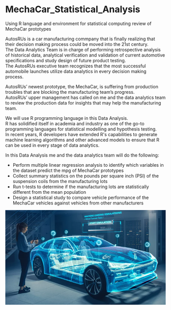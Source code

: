 # MechaCar_Statistical_Analysis

Using R language and environment for statistical computing review of MechaCar prototypes

AutosRUs is a car manufacturing commpany that is finally realizing that their decision making process could be moved into the 21st century.<br> The Data Analytics Team is in charge of performing retrospective analysis of historical data, analytical verification and validation of current automotive specifications and study design of future product testing.<br> The AutosRUs executive team recognizes that the most successful automobile launches utilize data analytics in every decision making process.<br>

AutosRUs’ newest prototype, the MechaCar, is suffering from production troubles that are blocking the manufacturing team’s progress.<br> AutosRUs’ upper management has called on me and the data analytics team to review the production data for insights that may help the manufacturing team.

We will use R programming language in this Data Analysis.<br> R has solidified itself in academia and industry as one of the go-to programming languages for statistical modelling and hypothesis testing.<br> In recent years, R developers have extended R's capabilities to generate machine learning algorithms and other advanced models to ensure that R can be used in every stage of data analytics.<br>

In this Data Analysis me and the data analytics team will do the following:
* Perform multiple linear regression analysis to identify which variables in the dataset predict the mpg of MechaCar prototypes
* Collect summary statistics on the pounds per square inch (PSI) of the suspension coils from the manufacturing lots
* Run t-tests to determine if the manufacturing lots are statistically different from the mean population
* Design a statistical study to compare vehicle performance of the MechaCar vehicles against vehicles from other manufacturers

![This is an image](https://github.com/MilosPopov007/MechaCar_Statistical_Analysis/blob/main/car.png)
